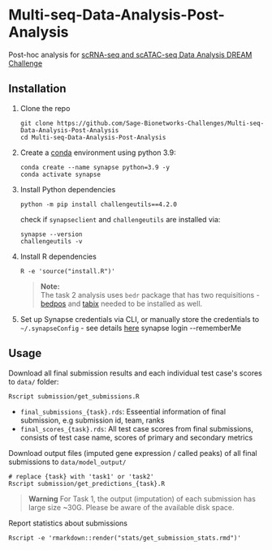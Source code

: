 # Multi-seq-Data-Analysis-Post-Analysis

Post-hoc analysis for [scRNA-seq and scATAC-seq Data Analysis DREAM Challenge](https://www.synapse.org/#!Synapse:syn26720920/wiki/615338)

## Installation

1.  Clone the repo

        git clone https://github.com/Sage-Bionetworks-Challenges/Multi-seq-Data-Analysis-Post-Analysis
        cd Multi-seq-Data-Analysis-Post-Analysis

2.  Create a [conda](https://conda.io/projects/conda/en/latest/user-guide/install/index.html#regular-installation) environment using python 3.9:

        conda create --name synapse python=3.9 -y
        conda activate synapse

3.  Install Python dependencies

        python -m pip install challengeutils==4.2.0

    check if `synapseclient` and `challengeutils` are installed via:

        synapse --version
        challengeutils -v

4.  Install R dependencies

        R -e 'source("install.R")'

    > **Note:** <br>
    > The task 2 analysis uses `bedr` package that has two requisitions - [bedpos](https://anaconda.org/bioconda/bedops) and [tabix](https://anaconda.org/bioconda/tabix) needed to be installed as well.

5.  Set up Synapse credentials via CLI, or manually store the credentials to `~/.synapseConfig` - see details [here](https://help.synapse.org/docs/Client-Configuration.1985446156.html)
    synapse login --rememberMe

## Usage

Download all final submission results and each individual test case's scores to `data/` folder:

    Rscript submission/get_submissions.R

- `final_submissions_{task}.rds`: Esseential information of final submission, e.g submission id, team, ranks
- `final_scores_{task}.rds`: All test case scores from final submissions, consists of test case name, scores of primary and secondary metrics

Download output files (imputed gene expression / called peaks) of all final submissions to `data/model_output/`

    # replace {task} with 'task1' or 'task2'
    Rscript submission/get_predictions_{task}.R

> **Warning**
> For Task 1, the output (imputation) of each submission has large size ~30G. Please be aware of the available disk space.

Report statistics about submissions
    
    Rscript -e 'rmarkdown::render("stats/get_submission_stats.rmd")'
